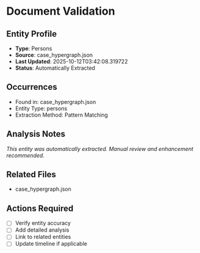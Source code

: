 # Document Validation

## Entity Profile
- **Type**: Persons
- **Source**: case_hypergraph.json
- **Last Updated**: 2025-10-12T03:42:08.319722
- **Status**: Automatically Extracted

## Occurrences
- Found in: case_hypergraph.json
- Entity Type: persons
- Extraction Method: Pattern Matching

## Analysis Notes
*This entity was automatically extracted. Manual review and enhancement recommended.*

## Related Files
- case_hypergraph.json

## Actions Required
- [ ] Verify entity accuracy
- [ ] Add detailed analysis
- [ ] Link to related entities
- [ ] Update timeline if applicable
